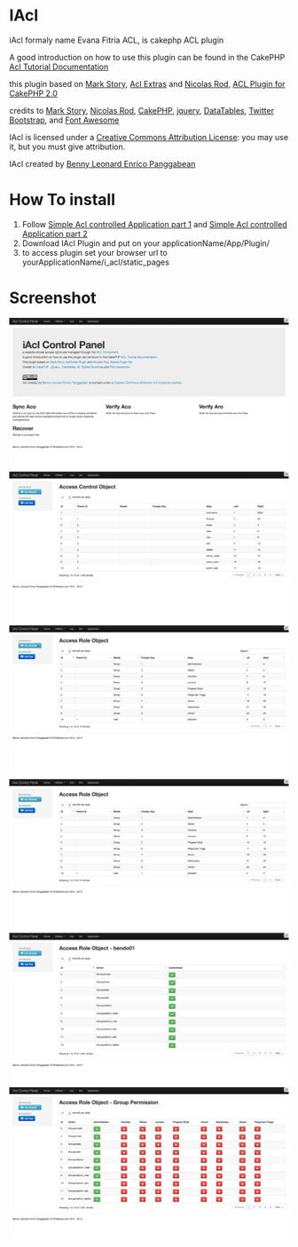 # IAcl

iAcl formaly name Evana Fitria ACL, is cakephp ACL plugin

A good introduction on how to use this plugin can be found in the CakePHP [Acl Tutorial Documentation](http://book.cakephp.org/2.0/en/tutorials-and-examples/simple-acl-controlled-application/simple-acl-controlled-application.html)

this plugin based on [Mark Story](http://mark-story.com/), [Acl Extras](https://github.com/markstory/acl_extras) and [Nicolas Rod](http://www.alaxos.net/), [ACL Plugin for CakePHP 2.0](http://www.alaxos.net/blaxos/pages/view/plugin_acl_2.0)

credits to [Mark Story](http://mark-story.com/), [Nicolas Rod](http://www.alaxos.net/), [CakePHP](http://cakephp.org/), [jquery](http://jquery.com/), [DataTables](http://www.datatables.net/), [Twitter Bootstrap](http://twitter.github.io/bootstrap/), and [Font Awesome](http://fortawesome.github.io/Font-Awesome/)

IAcl is licensed under a [Creative Commons Attribution License](http://creativecommons.org/licenses/by/3.0/us/): you may use it, but you must give attribution.

IAcl created by [Benny Leonard Enrico Panggabean](http://whiteboks.com)

# How To install

1. Follow [Simple Acl controlled Application part 1](http://book.cakephp.org/2.0/en/tutorials-and-examples/simple-acl-controlled-application/simple-acl-controlled-application.html) and [Simple Acl controlled Application part 2](http://book.cakephp.org/2.0/en/tutorials-and-examples/simple-acl-controlled-application/part-two.html)
2. Download IAcl Plugin and put on your applicationName/App/Plugin/
3. to access plugin set your browser url to yourApplicationName/i\_acl/static\_pages

# Screenshot
![landing page](https://github.com/bendo01/IAcl/blob/master/screenshot/iAcl_1.png "landing page")
![Aco index page](https://github.com/bendo01/IAcl/blob/master/screenshot/iAcl_IAclAcos_20130511-214424.png "aco index page")
![Aro index page](https://github.com/bendo01/IAcl/blob/master/screenshot/iAcl_IAclAros_20130511-214447.png "aro index page")
![set user permission page](https://github.com/bendo01/IAcl/blob/master/screenshot/iAcl_IAclAros_20130511-214447.png "set user permission page")
![user permission page](https://github.com/bendo01/IAcl/blob/master/screenshot/iAcl_IAclAros_20130511-214942.png "user permission page")
![group permission page](https://github.com/bendo01/IAcl/blob/master/screenshot/iAcl_IAclAros_20130511-215009.png "group permission page")